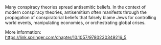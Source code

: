 Many conspiracy theories spread antisemitic beliefs.
In the context of modern conspiracy theories, antisemitism often manifests through the propagation of conspiratorial beliefs that falsely blame Jews for controlling world events, manipulating economies, or orchestrating global crises.

More information: <https://link.springer.com/chapter/10.1057/9780230349216_5>